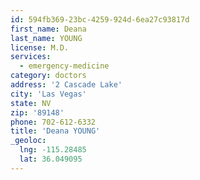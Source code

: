 ```yaml
---
id: 594fb369-23bc-4259-924d-6ea27c93817d
first_name: Deana
last_name: YOUNG
license: M.D.
services:
  - emergency-medicine
category: doctors
address: '2 Cascade Lake'
city: 'Las Vegas'
state: NV
zip: '89148'
phone: 702-612-6332
title: 'Deana YOUNG'
_geoloc:
  lng: -115.28485
  lat: 36.049095
---
```

